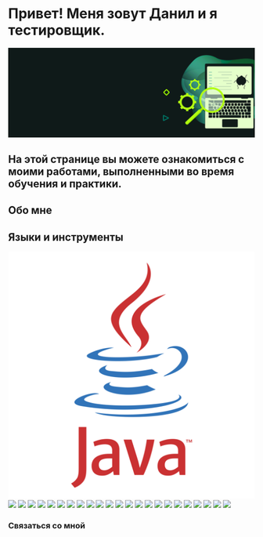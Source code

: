 
# Привет! Меня зовут Данил и я тестировщик. 

![Header](https://github.com/FixStress/fixStress/blob/main/assets/qa-testing-header1.png)

## На этой странице вы можете ознакомиться с моими работами, выполненными во время обучения и практики.

## Обо мне
### 

<!-- Языки и инструменты -->
## Языки и инструменты
<img src="https://github.com/FixStress/fixStress/blob/main/assets/java-logo.png" title="Java"/>
<img src=/>
<img src=/>
<img src=/>
<img src=/>
<img src=/>
<img src=/>
<img src=/>
<img src=/>
<img src=/>
<img src=/>
<img src=/>
<img src=/>
<img src=/>
<img src=/>
<img src=/>
<img src=/>
<img src=/>
<img src=/>
<img src=/>
<img src=/>
<img src=/>
<img src=/>
<img src=/>

### Связаться со мной          
          


